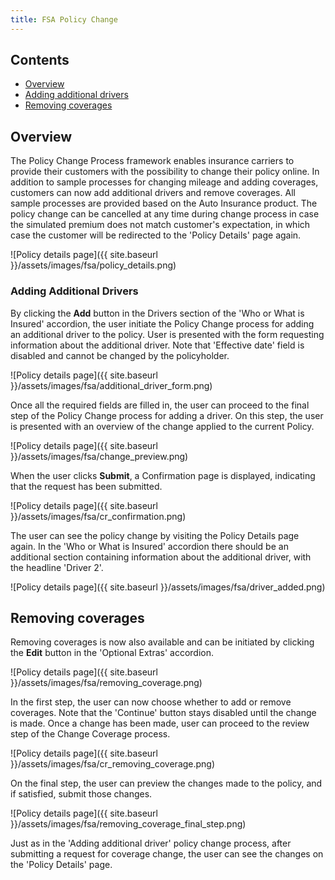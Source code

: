 ```yaml
---
title: FSA Policy Change
---
```


## Contents

- [Overview](#overview)
- [Adding additional drivers](#adding-additional-drivers)
- [Removing coverages](#removing-coverages)

## Overview

The Policy Change Process framework enables insurance carriers to provide their customers with the possibility to change their policy online.
In addition to sample processes for changing mileage and adding coverages, customers can now add additional drivers and remove coverages. All sample processes are provided based on the Auto Insurance product. The policy change can be cancelled at any time during change process in case the simulated premium does not match customer's expectation, in which case the customer will be redirected to the 'Policy Details' page again.

![Policy details page]({{ site.baseurl }}/assets/images/fsa/policy_details.png)

### Adding Additional Drivers

By clicking  the **Add** button in the Drivers section of the 'Who or What is Insured' accordion, the user initiate the Policy Change process for adding an additional driver to the policy. User is presented with the form requesting information about the additional driver. Note that 'Effective date' field is disabled and cannot be changed by the policyholder.

![Policy details page]({{ site.baseurl }}/assets/images/fsa/additional_driver_form.png)

Once all the required fields are filled in, the user can proceed to the final step of the Policy Change process for adding a driver.
On this step, the user is presented with an overview of the change applied to the current Policy.

![Policy details page]({{ site.baseurl }}/assets/images/fsa/change_preview.png)

When the user clicks **Submit**, a Confirmation page is displayed, indicating that the request has been submitted.

![Policy details page]({{ site.baseurl }}/assets/images/fsa/cr_confirmation.png)

The user can see the policy change by visiting the Policy Details page again. In the 'Who or What is Insured' accordion there should be an additional section containing information about the additional driver, with the headline 'Driver 2'.

![Policy details page]({{ site.baseurl }}/assets/images/fsa/driver_added.png)

## Removing coverages

Removing coverages is now also available and can be initiated by clicking the **Edit** button in the 'Optional Extras' accordion.

![Policy details page]({{ site.baseurl }}/assets/images/fsa/removing_coverage.png)

In the first step, the user can now choose whether to add or remove coverages. Note that the 'Continue' button stays disabled until the change is made. Once a change has been made, user can proceed to the review step of the Change Coverage process.

![Policy details page]({{ site.baseurl }}/assets/images/fsa/cr_removing_coverage.png)

On the final step, the user can preview the changes made to the policy, and if satisfied, submit those changes.

![Policy details page]({{ site.baseurl }}/assets/images/fsa/removing_coverage_final_step.png)

Just as in the 'Adding additional driver' policy change process, after submitting a request for coverage change, the user can see the changes on the 'Policy Details' page.
